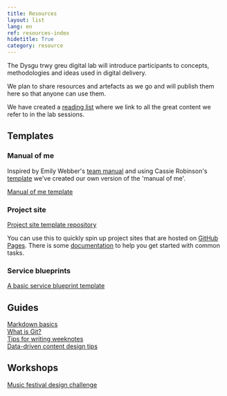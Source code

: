 ```yaml
---
title: Resources
layout: list
lang: en
ref: resources-index
hidetitle: True
category: resource
---
```


The Dysgu trwy greu digital lab will introduce participants to concepts, methodologies and ideas used in digital delivery.

We plan to share resources and artefacts as we go and will publish them here so that anyone can use them.

We have created a [reading list](/en/reading-list) where we link to all the great content we refer to in the lab sessions. 

## Templates

### Manual of me

Inspired by Emily Webber's [team manual](https://emilywebber.co.uk/the-team-manual-a-exercise-to-help-build-empathy-in-teams/) and using Cassie Robinson's [template](https://cassierobinson.medium.com/a-user-manual-for-me-d3a851fbc694) we've created our own version of the 'manual of me'.

[Manual of me template](/en/resource/learn-by-making-manual-of-me.png)

### Project site

[Project site template repository](https://github.com/learnbymakingwales/project-site-template)

You can use this to quickly spin up project sites that are hosted on [GitHub Pages](https://pages.github.com/).
There is some [documentation](https://github.com/learnbymakingwales/project-site-template/tree/main/_docs) to help you get started with common tasks.

### Service blueprints

[A basic service blueprint template](/en/resource/a-basic-service-blueprint-template.png)

## Guides

[Markdown basics](/en/resource/markdown-basics.html) \
[What is Git?](/en/resource/what-is-git.html) \
[Tips for writing weeknotes](/en/resource/tips-for-writing-weeknotes.html) \
[Data-driven content design tips](/en/resource/content-design-tips.html)

## Workshops

[Music festival design challenge](/en/resource/design-challenge.html)

